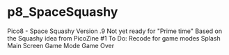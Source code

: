 # p8_SpaceSquashy
Pico8 - Space Squashy
Version .9
Not yet ready for "Prime time"
Based on the Squashy idea from PicoZine #1
To Do:
	Recode for game modes
		Splash
		Main Screen
		Game Mode
		Game Over
